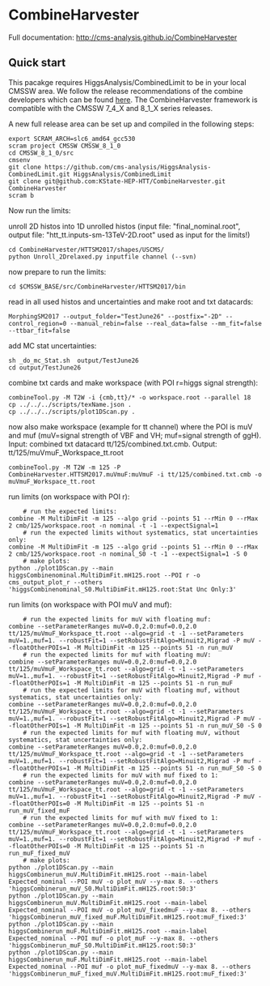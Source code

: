 # CombineHarvester

Full documentation: http://cms-analysis.github.io/CombineHarvester

## Quick start

This pacakge requires HiggsAnalysis/CombinedLimit to be in your local CMSSW area. We follow the release recommendations of the combine developers which can be found [here](https://cms-hcomb.gitbooks.io/combine/content/part1/#for-end-users-that-dont-need-to-commit-or-do-any-development). The CombineHarvester framework is  compatible with the CMSSW 7_4_X and 8_1_X series releases.

A new full release area can be set up and compiled in the following steps:

    export SCRAM_ARCH=slc6_amd64_gcc530
    scram project CMSSW CMSSW_8_1_0
    cd CMSSW_8_1_0/src
    cmsenv
    git clone https://github.com/cms-analysis/HiggsAnalysis-CombinedLimit.git HiggsAnalysis/CombinedLimit
    git clone git@github.com:KState-HEP-HTT/CombineHarvester.git CombineHarvester
    scram b


Now run the limits:

unroll 2D histos into 1D unrolled histos (input file: "final_nominal.root", output file: "htt_tt.inputs-sm-13TeV-2D.root" used as input for the limits!)

    cd CombineHarvester/HTTSM2017/shapes/USCMS/
    python Unroll_2Drelaxed.py inputfile channel (--svn)

now prepare to run the limits:
    
    cd $CMSSW_BASE/src/CombineHarvester/HTTSM2017/bin

read in all used histos and uncertainties and make root and txt datacards:
    
    MorphingSM2017 --output_folder="TestJune26" --postfix="-2D" --control_region=0 --manual_rebin=false --real_data=false --mm_fit=false --ttbar_fit=false

add MC stat uncertainties:
    
    sh _do_mc_Stat.sh  output/TestJune26
    cd output/TestJune26

combine txt cards and make workspace (with POI r=higgs signal strength):
    
    combineTool.py -M T2W -i {cmb,tt}/* -o workspace.root --parallel 18
    cp ../../../scripts/texName.json .
    cp ../../../scripts/plot1DScan.py .

now also make workspace (example for tt channel) where the POI is muV and muf (muV=signal strength of VBF and VH; muf=signal strength of ggH). Input: combined txt datacard tt/125/combined.txt.cmb. Output: tt/125/muVmuF_Workspace_tt.root
    
    combineTool.py -M T2W -m 125 -P CombineHarvester.HTTSM2017.muVmuF:muVmuF -i tt/125/combined.txt.cmb -o muVmuF_Workspace_tt.root
    
run limits (on workspace with POI r):
        
        # run the expected limits:
    combine -M MultiDimFit -m 125 --algo grid --points 51 --rMin 0 --rMax 2 cmb/125/workspace.root -n nominal -t -1 --expectSignal=1
        # run the expected limits without systematics, stat uncertainties only:
    combine -M MultiDimFit -m 125 --algo grid --points 51 --rMin 0 --rMax 2 cmb/125/workspace.root -n nominal_S0 -t -1 --expectSignal=1 -S 0
        # make plots:
    python ./plot1DScan.py --main higgsCombinenominal.MultiDimFit.mH125.root --POI r -o cms_output_plot_r --others 'higgsCombinenominal_S0.MultiDimFit.mH125.root:Stat Unc Only:3'
    
run limits (on workspace with POI muV and muf):

        # run the expected limits for muV with floating muf:
    combine --setParameterRanges muV=0.0,2.0:muf=0.0,2.0 tt/125/muVmuF_Workspace_tt.root --algo=grid -t -1 --setParameters muV=1.,muf=1. --robustFit=1 --setRobustFitAlgo=Minuit2,Migrad -P muV --floatOtherPOIs=1 -M MultiDimFit -m 125 --points 51 -n run_muV
        # run the expected limits for muf with floating muV:
    combine --setParameterRanges muV=0.0,2.0:muf=0.0,2.0 tt/125/muVmuF_Workspace_tt.root --algo=grid -t -1 --setParameters muV=1.,muf=1. --robustFit=1 --setRobustFitAlgo=Minuit2,Migrad -P muf --floatOtherPOIs=1 -M MultiDimFit -m 125 --points 51 -n run_muF
        # run the expected limits for muV with floating muf, without systematics, stat uncertainties only:    
    combine --setParameterRanges muV=0.0,2.0:muf=0.0,2.0 tt/125/muVmuF_Workspace_tt.root --algo=grid -t -1 --setParameters muV=1.,muf=1. --robustFit=1 --setRobustFitAlgo=Minuit2,Migrad -P muV --floatOtherPOIs=1 -M MultiDimFit -m 125 --points 51 -n run_muV_S0 -S 0
        # run the expected limits for muf with floating muV, without systematics, stat uncertainties only: 
    combine --setParameterRanges muV=0.0,2.0:muf=0.0,2.0 tt/125/muVmuF_Workspace_tt.root --algo=grid -t -1 --setParameters muV=1.,muf=1. --robustFit=1 --setRobustFitAlgo=Minuit2,Migrad -P muf --floatOtherPOIs=1 -M MultiDimFit -m 125 --points 51 -n run_muF_S0 -S 0
        # run the expected limits for muV with muf fixed to 1:
    combine --setParameterRanges muV=0.0,2.0:muf=0.0,2.0 tt/125/muVmuF_Workspace_tt.root --algo=grid -t -1 --setParameters muV=1.,muf=1. --robustFit=1 --setRobustFitAlgo=Minuit2,Migrad -P muV --floatOtherPOIs=0 -M MultiDimFit -m 125 --points 51 -n run_muV_fixed_muF
        # run the expected limits for muf with muV fixed to 1:
    combine --setParameterRanges muV=0.0,2.0:muf=0.0,2.0 tt/125/muVmuF_Workspace_tt.root --algo=grid -t -1 --setParameters muV=1.,muf=1. --robustFit=1 --setRobustFitAlgo=Minuit2,Migrad -P muf --floatOtherPOIs=0 -M MultiDimFit -m 125 --points 51 -n run_muF_fixed_muV
        # make plots:
    python ./plot1DScan.py --main higgsCombinerun_muV.MultiDimFit.mH125.root --main-label Expected_nominal --POI muV -o plot_muV --y-max 8. --others 'higgsCombinerun_muV_S0.MultiDimFit.mH125.root:S0:3'
    python ./plot1DScan.py --main higgsCombinerun_muV.MultiDimFit.mH125.root --main-label Expected_nominal --POI muV -o plot_muV_fixedmuF --y-max 8. --others 'higgsCombinerun_muV_fixed_muF.MultiDimFit.mH125.root:muF_fixed:3'
    python ./plot1DScan.py --main higgsCombinerun_muF.MultiDimFit.mH125.root --main-label Expected_nominal --POI muf -o plot_muF --y-max 8. --others 'higgsCombinerun_muF_S0.MultiDimFit.mH125.root:S0:3'
    python ./plot1DScan.py --main higgsCombinerun_muF.MultiDimFit.mH125.root --main-label Expected_nominal --POI muf -o plot_muF_fixedmuV --y-max 8. --others 'higgsCombinerun_muF_fixed_muV.MultiDimFit.mH125.root:muF_fixed:3'



